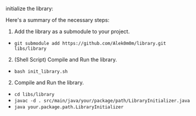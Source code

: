 initialize the library:

Here's a summary of the necessary steps:
1. Add the library as a submodule to your project.

- `git submodule add https://github.com/Alek0m0m/library.git libs/library`

2. (Shell Script) Compile and Run the library.

- `bash init_library.sh`

2. Compile and Run the library.
   
- `cd libs/library`
- `javac -d . src/main/java/your/package/path/LibraryInitializer.java`
- `java your.package.path.LibraryInitializer`